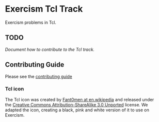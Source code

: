 # Exercism Tcl Track

Exercism problems in Tcl.

## TODO

_Document how to contribute to the Tcl track._

## Contributing Guide

Please see the [contributing guide](https://github.com/exercism/x-api/blob/master/CONTRIBUTING.md#the-exercise-data)


### Tcl icon
The Tcl icon was created by [Fant0men at en.wikipedia](https://en.wikipedia.org/wiki/User:Fant0men) and released under the [Creative Commons Attribution-ShareAlike 3.0 Unported](https://creativecommons.org/licenses/by-sa/3.0/) license.
We adapted the icon, creating a black, pink and white version of it to use on Exercism.
